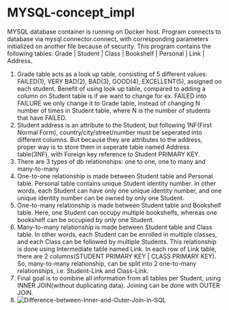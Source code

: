 # MYSQL-concept_impl

MYSQL database container is running on Docker host. Program connects to database via
mysql.connector.connect, with corresponding parameters initialized on another file because of security. 
This program contains the following tables:
Grade | Student | Class | Bookshelf | Personal | Link | Address.
1. Grade table acts as a look up table, consisting of 5 different values: FAILED(1), VERY BAD(2), BAD(3), GOOD(4), EXCELLENT(5), assigned on each student. Benefit of using look up table, compared to adding a column on Student table is if we want to change for ex. FAILED into FAILURE we only change it to Grade table, instead of changing N number of times in Student table, where N is the number of students that have FAILED. 
2. Student address is an attribute to the Student, but following 1NF(First Normal Form), country/city/street/number must be seperated into different columns. But because they are attributes to the address, proper way is to store them in seperate table named Address table(3NF), with Foreign key reference to Student PRIMARY KEY.
3. There are 3 types of db relationships: one to one, one to many and many-to-many 
4. One-to-one relationship is made between Student table and Personal table. Personal table contains unique Student identity number. In other words, each Student can have only one unique identity number, and one unique identity number can be owned by only one Student.
5. One-to-many relationship is made between Student table and Bookshelf table. Here, one Student can occupy multiple bookshelfs, whereas one bookshelf can be occupied by only one Student.
6. Many-to-many relationship is made between Student table and Class table. In other words, each Student can be enrolled in multiple classes, and each Class can be followed by multiple Students. This relationship is done using Intermediate table named Link. In each row of Link table, there are 2 columns(STUDENT PRIMARY KEY | CLASS PRIMARY KEY). So, many-to-many relationship, can be split into 2 one-to-many relationships, i.e. Student-Link and Class-Link. 
7. Final goal is to combine all information from all tables per Student, using INNER JOIN(without duplicating data). Joining can be done with OUTER JOIN.
8. ![Difference-between-Inner-and-Outer-Join-in-SQL](https://user-images.githubusercontent.com/75247159/178321897-82813375-39f2-40d4-8b80-9f548957750b.jpg)
